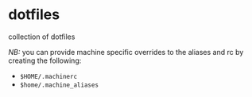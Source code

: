 dotfiles
========

collection of dotfiles


*NB:* you can provide machine specific overrides to the aliases and rc by creating the following:
- `$HOME/.machinerc`
- `$home/.machine_aliases`
